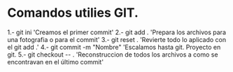# Comandos utilies GIT.

1.- git ini                 'Creamos el primer commit'
2.- git add .               'Prepara los archivos para una fotografia o para el commit'
3.- git reset .             'Revierte todo lo aplicado con el git add .'
4.- git commit -m "Nombre"  'Escalamos hasta git. Proyecto en git.
5.- git checkout -- .       'Reconstruccion de todos los archivos a como se encontravan en el último commit'